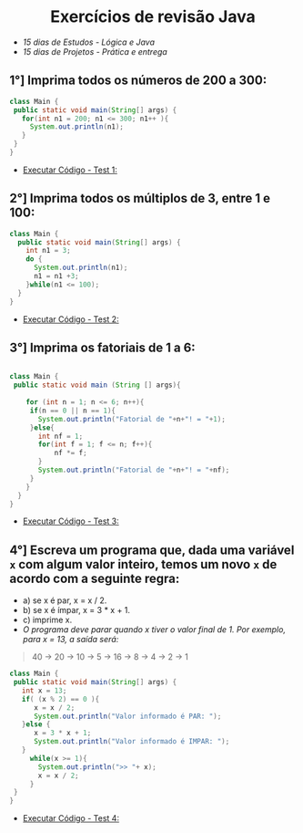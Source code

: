 <h1 align="center">Exercícios de revisão Java</h1>

- *15 dias de Estudos - Lógica e Java*
- *15 dias de Projetos - Prática e entrega*

## 1°] Imprima todos os números de 200 a 300:
```java
class Main {
 public static void main(String[] args) {
   for(int n1 = 200; n1 <= 300; n1++ ){
     System.out.println(n1);
   }
 }
}
```
- [Executar Código - Test 1:](https://repl.it/@IuryChagas/teste1)

## 2°] Imprima todos os múltiplos de 3, entre 1 e 100:
```java
class Main {
  public static void main(String[] args) {
    int n1 = 3;
    do {
   	  System.out.println(n1);
   	  n1 = n1 +3;
    }while(n1 <= 100);
  }
}
```
- [Executar Código - Test 2:](https://repl.it/@IuryChagas/teste2)

## 3°] Imprima os fatoriais de 1 a 6:
```java

class Main {
 public static void main (String [] args){
 
    for (int n = 1; n <= 6; n++){
     if(n == 0 || n == 1){
       System.out.println("Fatorial de "+n+"! = "+1);
     }else{
       int nf = 1;
       for(int f = 1; f <= n; f++){
           nf *= f;
       }
       System.out.println("Fatorial de "+n+"! = "+nf);
     }
    }
  }
}
```
- [Executar Código - Test 3:](https://repl.it/@IuryChagas/teste3)

## 4°] Escreva um programa que, dada uma variável `x` com algum valor inteiro, temos um novo `x` de acordo com a seguinte regra:
  - a) se x é par, x = x / 2.
  - b) se x é ímpar, x = 3 * x + 1.
  - c) imprime x.
  - _O programa deve parar quando x tiver o valor final de 1. Por exemplo, para x = 13, a saída será:_
>   40 -> 20 -> 10 -> 5 -> 16 -> 8 -> 4 -> 2 -> 1

```java
class Main {
 public static void main(String[] args) {
   int x = 13;
   if( (x % 2) == 0 ){
      x = x / 2;
      System.out.println("Valor informado é PAR: ");
   }else {
      x = 3 * x + 1;
      System.out.println("Valor informado é IMPAR: ");
   }
     while(x >= 1){
       System.out.println(">> "+ x);
       x = x / 2;
     }
 }
}
```
- [Executar Código - Test 4:](https://repl.it/@IuryChagas/teste4)
